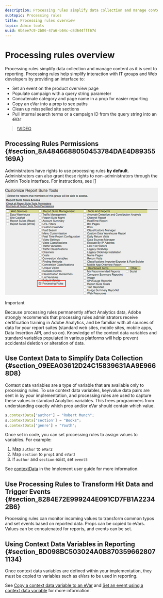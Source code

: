 ```yaml
---
description: Processing rules simplify data collection and manage content as it is sent to reporting.
subtopic: Processing rules
title: Processing rules overview
topic: Admin tools
uuid: 6b4ee7c9-2b86-47a6-b64c-c8d644fff67d
---
```


# Processing rules overview

Processing rules simplify data collection and manage content as it is sent to reporting. Processing rules help simplify interaction with IT groups and Web developers by providing an interface to:

* Set an event on the product overview page 
* Populate campaign with a query string parameter 
* Concatenate category and page name in a prop for easier reporting 
* Copy an eVar into a prop to see paths
* Clean up misspelled site sections
* Pull internal search terms or a campaign ID from the query string into an eVar

>[!VIDEO](https://video.tv.adobe.com/v/26124/?quality=12&learn=on)

## Processing Rules Permissions {#section_8A4846688050453784DAE4D89355169A}

Administrators have rights to use processing rules **by default**. Administrators can also grant these rights to non-administrators through the Admin Tools interface. For instructions, see []

![](assets/processing-rules.png)

>[!IMPORTANT]
>
>Because processing rules permanently affect Analytics data, Adobe strongly recommends that processing rules administrators receive certification training in Adobe Analytics, and be familiar with all sources of data for your report suites (standard web sites, mobile sites, mobile apps, Data Insertion API, and so on). Knowledge of the context data variables and standard variables populated in various platforms will help prevent accidental deletion or alteration of data.

## Use Context Data to Simplify Data Collection {#section_09EEA03612D24C15839631AA9E9668D8}

Context data variables are a type of variable that are available only to processing rules. To use context data variables, key/value data pairs are sent in by your implementation, and processing rules are used to capture these values in standard Analytics variables. This frees programmers from understanding exactly which prop and/or eVar should contain which value.

```js
s.contextData['author'] = "Robert Munch";
s.contextData['section'] = "Books";
s.contextData['genre'] = "Youth";
```

Once set in code, you can set processing rules to assign values to variables. For example:

1. Map `author` to `eVar2`
2. Map `section` to `prop1` and `eVar3`
3. If `author` and `section` exist, set `event5`

See [contextData](/help/implement/vars/page-vars/contextdata.md) in the Implement user guide for more information.

## Use Processing Rules to Transform Hit Data and Trigger Events {#section_8284E72E999244E091CD7FB1A22342B6}

Processing rules can monitor incoming values to transform common typos and set events based on reported data. Props can be copied to eVars. Values can be concatenated for reports, and events can be set.

## Using Context Data Variables in Reporting {#section_BD098BC503024A0B8703596628071134}

Once context data variables are defined within your implementation, they must be copied to variables such as eVars to be used in reporting.

See [Copy a context data variable to an eVar](processing-rules-examples/processing-rules-copy-context-data.md) and [Set an event using a context data variable](/help/admin/admin/c-processing-rules/processing-rules-examples/processing-rules-copy-context-data-event.md) for more information.
